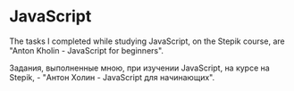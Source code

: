 # JavaScript
The tasks I completed while studying JavaScript, on the Stepik course, are "Anton Kholin - JavaScript for beginners".

Задания, выполненные мною, при изучении JavaScript, на курсе на Stepik, - "Антон Холин - JavaScript для начинающих".
